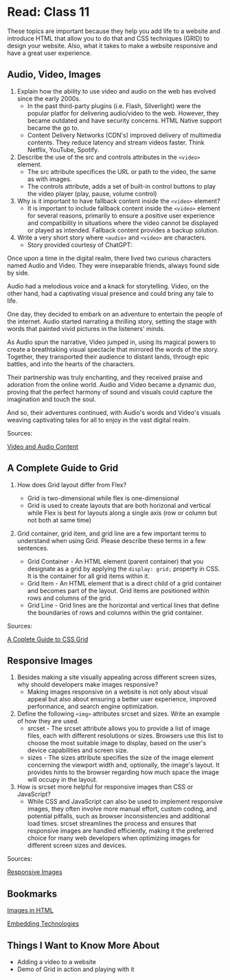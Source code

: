 # Read: Class 11

These topics are important because they help you add life to a website and introduce HTML that allow you to do that and CSS techniques (GRID) to design your website.  Also, what it takes to make a website responsive and have a great user experience.

## Audio, Video, Images

1. Explain how the ability to use video and audio on the web has evolved since the early 2000s.
    * In the past third-party plugins (i.e. Flash, Silverlight) were the popular platfor for delivering audio/video to the web.  However, they became outdated and have security concerns.  HTML Native support became the go to.
    * Content Delivery Networks (CDN's) improved delivery of multimedia contents.  They reduce latency and stream videos faster.  Think Netflix, YouTube, Spotify.
1. Describe the use of the src and controls attributes in the `<video>` element.
    * The src attribute specifices the URL or path to the video, the same as with images.
    * The controls attribute, adds a set of built-in control buttons to play the video player (play, pause, volume control)
1. Why is it important to have fallback content inside the `<video>` element?
    * It is important to include fallback content inside the `<video>` element for several reasons, primarily to ensure a positive user experience and compatibility in situations where the video cannot be displayed or played as intended. Fallback content provides a backup solution.
1. Write a very short story where `<audio>` and `<video>` are characters.
    * Story provided courtesy of ChatGPT:

Once upon a time in the digital realm, there lived two curious characters named Audio and Video. They were inseparable friends, always found side by side.

Audio had a melodious voice and a knack for storytelling. Video, on the other hand, had a captivating visual presence and could bring any tale to life.

One day, they decided to embark on an adventure to entertain the people of the internet. Audio started narrating a thrilling story, setting the stage with words that painted vivid pictures in the listeners' minds.

As Audio spun the narrative, Video jumped in, using its magical powers to create a breathtaking visual spectacle that mirrored the words of the story. Together, they transported their audience to distant lands, through epic battles, and into the hearts of the characters.

Their partnership was truly enchanting, and they received praise and adoration from the online world. Audio and Video became a dynamic duo, proving that the perfect harmony of sound and visuals could capture the imagination and touch the soul.

And so, their adventures continued, with Audio's words and Video's visuals weaving captivating tales for all to enjoy in the vast digital realm.

Sources:

[Video and Audio Content](https://developer.mozilla.org/en-US/docs/Learn/HTML/Multimedia_and_embedding/Video_and_audio_content)

## A Complete Guide to Grid

1. How does Grid layout differ from Flex?
    * Grid is two-dimensional while flex is one-dimensional
    * Grid is used to create layouts that are both horizonal and vertical while Flex is best for layouts along a single axis (row or column but not both at same time)

1. Grid container, grid item, and grid line are a few important terms to understand when using Grid. Please describe these terms in a few sentences.
    * Grid Container - An HTML element (parent container) that you designate as a grid by applying the `display: grid;` property in CSS.  It is the container for all grid items within it.
    * Grid Item - An HTML element that is a direct child of a grid container and becomes part of the layout.  Grid items are positioned within rows and columns of the grid.
    * Grid Line - Grid lines are the horizontal and vertical lines that define the boundaries of rows and columns within the grid container.

Sources:

[A Coplete Guide to CSS Grid](https://css-tricks.com/snippets/css/complete-guide-grid/)

## Responsive Images

1. Besides making a site visually appealing across different screen sizes, why should developers make images responsive?
    * Making images responsive on a website is not only about visual appeal but also about ensuring a better user experience, improved performance, and search engine optimization.
1. Define the following `<img>` attributes srcset and sizes. Write an example of how they are used.
    * srcset - The srcset attribute allows you to provide a list of image files, each with different resolutions or sizes. Browsers use this list to choose the most suitable image to display, based on the user's device capabilities and screen size.
    * sizes - The sizes attribute specifies the size of the image element concerning the viewport width and, optionally, the image's layout. It provides hints to the browser regarding how much space the image will occupy in the layout.
1. How is srcset more helpful for responsive images than CSS or JavaScript?
    * While CSS and JavaScript can also be used to implement responsive images, they often involve more manual effort, custom coding, and potential pitfalls, such as browser inconsistencies and additional load times. srcset streamlines the process and ensures that responsive images are handled efficiently, making it the preferred choice for many web developers when optimizing images for different screen sizes and devices.

Sources:

[Responsive Images](https://developer.mozilla.org/en-US/docs/Learn/HTML/Multimedia_and_embedding/Responsive_images)

## Bookmarks

[Images in HTML](https://developer.mozilla.org/en-US/docs/Learn/HTML/Multimedia_and_embedding/Images_in_HTML)

[Embedding Technologies](https://developer.mozilla.org/en-US/docs/Learn/HTML/Multimedia_and_embedding/Other_embedding_technologies)

## Things I Want to Know More About

* Adding a video to a website
* Demo of Grid in action and playing with it
